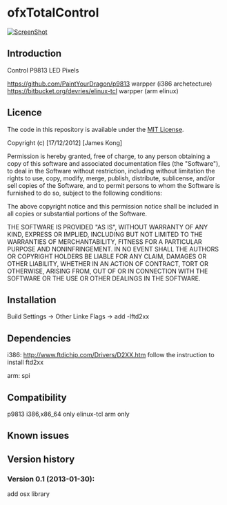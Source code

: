 ofxTotalControl
========

[![ScreenShot](https://secure-b.vimeocdn.com/ts/410/166/410166666_295.jpg)](https://vimeo.com/59048639)

Introduction
------------
Control P9813 LED Pixels

https://github.com/PaintYourDragon/p9813 warpper (i386 archetecture)
https://bitbucket.org/devries/elinux-tcl warpper (arm elinux)

Licence
-------
The code in this repository is available under the [MIT License](https://secure.wikimedia.org/wikipedia/en/wiki/Mit_license).

Copyright (c) [17/12/2012] [James Kong]

Permission is hereby granted, free of charge, to any person obtaining a copy of this software and associated documentation files (the "Software"), to deal in the Software without restriction, including without limitation the rights to use, copy, modify, merge, publish, distribute, sublicense, and/or sell copies of the Software, and to permit persons to whom the Software is furnished to do so, subject to the following conditions:

The above copyright notice and this permission notice shall be included in all copies or substantial portions of the Software.

THE SOFTWARE IS PROVIDED "AS IS", WITHOUT WARRANTY OF ANY KIND, EXPRESS OR IMPLIED, INCLUDING BUT NOT LIMITED TO THE WARRANTIES OF MERCHANTABILITY, FITNESS FOR A PARTICULAR PURPOSE AND NONINFRINGEMENT. IN NO EVENT SHALL THE AUTHORS OR COPYRIGHT HOLDERS BE LIABLE FOR ANY CLAIM, DAMAGES OR OTHER LIABILITY, WHETHER IN AN ACTION OF CONTRACT, TORT OR OTHERWISE, ARISING FROM, OUT OF OR IN CONNECTION WITH THE SOFTWARE OR THE USE OR OTHER DEALINGS IN THE SOFTWARE.

Installation
------------
Build Settings -> Other Linke Flags	-> add -lftd2xx

Dependencies
------------
i386:
http://www.ftdichip.com/Drivers/D2XX.htm
follow the instruction to install ftd2xx

arm:
spi

Compatibility
------------
p9813 i386,x86_64 only
elinux-tcl arm only

Known issues
------------
Version history
------------

### Version 0.1 (2013-01-30):
add osx library
